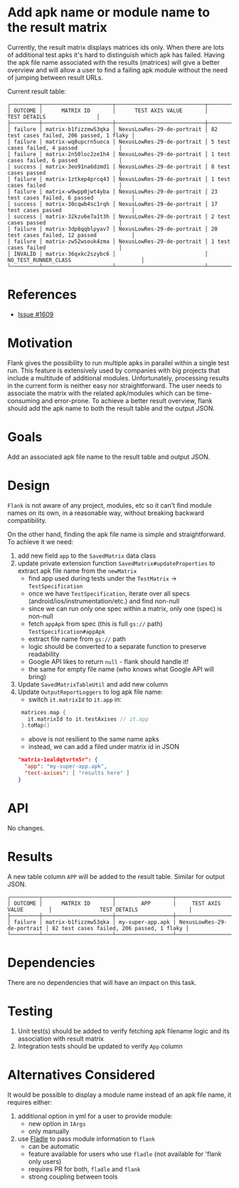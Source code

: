 # Add apk name or module name to the result matrix

Currently, the result matrix displays matrices ids only. When there are lots of additional test apks it's hard to distinguish which apk has failed. Having the apk file name associated with the results (matrices) will give a better overview and will allow a user to find a failing apk module without the need of jumping between result URLs.

Current result table:
```
┌─────────┬──────────────────────┬────────────────────────────┬───────────────────────────────────────────┐
│ OUTCOME │      MATRIX ID       │      TEST AXIS VALUE       │               TEST DETAILS                │
├─────────┼──────────────────────┼────────────────────────────┼───────────────────────────────────────────┤
│ failure │ matrix-b1fizzmw53qka │ NexusLowRes-29-de-portrait │ 82 test cases failed, 206 passed, 1 flaky │
│ failure │ matrix-wq8upcrn5uoca │ NexusLowRes-29-de-portrait │ 5 test cases failed, 4 passed             │
│ failure │ matrix-2n50loc2ze1h4 │ NexusLowRes-29-de-portrait │ 1 test cases failed, 6 passed             │
│ success │ matrix-3eo91na6dzmd1 │ NexusLowRes-29-de-portrait │ 8 test cases passed                       │
│ failure │ matrix-1ztkep4prcq43 │ NexusLowRes-29-de-portrait │ 1 test cases failed                       │
│ failure │ matrix-w9wpp0jwt4yba │ NexusLowRes-29-de-portrait │ 23 test cases failed, 6 passed            │
│ success │ matrix-30cqwb4sc1rqh │ NexusLowRes-29-de-portrait │ 17 test cases passed                      │
│ success │ matrix-32kzu6e7a1t3h │ NexusLowRes-29-de-portrait │ 2 test cases passed                       │
│ failure │ matrix-3dp8qqblpyav7 │ NexusLowRes-29-de-portrait │ 20 test cases failed, 12 passed           │
│ failure │ matrix-zw52wsouk4zma │ NexusLowRes-29-de-portrait │ 1 test cases failed                       │
│ INVALID │ matrix-36qxkc2szybc6 │                            │ NO_TEST_RUNNER_CLASS                      │
└─────────┴──────────────────────┴────────────────────────────┴───────────────────────────────────────────┘
```

# References

- [Issue #1609](https://github.com/Flank/flank/issues/1609)

# Motivation

Flank gives the possibility to run multiple apks in parallel within a single test run. This feature is extensively used by companies with big projects that include a multitude of additional modules. Unfortunately, processing results in the current form is neither easy nor straightforward. The user needs to associate the matrix with the related apk/modules which can be time-consuming and error-prone. To achieve a better result overview, flank should add the apk name to both the result table and the output JSON.

# Goals

Add an associated apk file name to the result table and output JSON.

# Design

`Flank` is not aware of any project, modules, etc so it can't find module names on its own, in a reasonable way, without breaking backward compatibility.

On the other hand, finding the apk file name is simple and straightforward. To achieve it we need:
1. add new field `app` to the `SavedMatrix` data class
2. update private extension function `SavedMatrix#updateProperties` to extract apk file name from the `newMatrix`
   * find app used during tests under the `TestMatrix` -> `TestSpecification`
   * once we have `TestSpecification`, iterate over all specs (android/ios/instrumentation/etc.) and find non-null
   * since we can run only one spec within a matrix, only one (spec) is non-null
   * fetch `appApk` from spec (this is full `gs://` path) `TestSpecification#appApk`
   * extract file name from `gs://` path
   * logic should be converted to a separate function to preserve readability
   * Google API likes to return `null` - flank should handle it!
   * the same for empty file name (who knows what Google API will bring)
3. Update `SavedMatrixTableUtil` and add new column
4. Update `OutputReportLoggers` to log apk file name:
   * switch `it.matrixId` to `it.app` in:
   ```kotlin
    matrices.map {
      it.matrixId to it.testAxises // it.app
    }.toMap()
   ```
   * above is not resilient to the same name apks
   * instead, we can add a filed under matrix id in JSON
   ```json
   "matrix-1ealdqtvrtn5r": {
     "app": "my-super-app.apk",
     "test-axises": [ "results here" ]
   }
   ```

# API

No changes.

# Results

A new table column `APP` will be added to the result table. Similar for output JSON.
```
┌─────────┬──────────────────────┬──────────────────┬────────────────────────────┬───────────────────────────────────────────┐
│ OUTCOME │      MATRIX ID       │        APP       |     TEST AXIS VALUE        │               TEST DETAILS                │
├─────────┼──────────────────────┼──────────────────┼────────────────────────────┼───────────────────────────────────────────┤
│ failure │ matrix-b1fizzmw53qka │ my-super-app.apk | NexusLowRes-29-de-portrait │ 82 test cases failed, 206 passed, 1 flaky │
└─────────┴──────────────────────┴──────────────────┴────────────────────────────┴───────────────────────────────────────────┘
```

# Dependencies

There are no dependencies that will have an impact on this task.

# Testing

1. Unit test(s) should be added to verify fetching apk filename logic and its association with result matrix
1. Integration tests should be updated to verify `App` column

# Alternatives Considered

It would be possible to display a module name instead of an apk file name, it requires either:
1. additional option in yml for a user to provide module:
   * new option in `IArgs`
   * only manually
2. use [Fladle](https://github.com/runningcode/fladle) to pass module information to `flank`
   * can be automatic
   * feature available for users who use `fladle` (not available for 'flank only users)
   * requires PR for both, `fladle` and `flank`
   * strong coupling between tools
